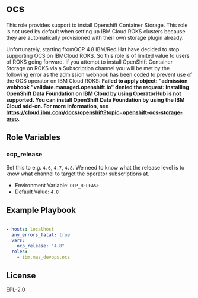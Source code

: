 ocs
===

This role provides support to install Openshift Container Storage. This role is not used by default when setting up IBM Cloud ROKS clusters because they are automatically provisioned with their own storage plugin already.

Unfortunately, starting fromOCP 4.8 IBM/Red Hat have decided to stop supporting OCS on IBMCloud ROKS.  So this role is of limited value to users of ROKS going forward.  If you attempt to install OpenShift Container Storage on ROKS via a Subscription channel you will be met by the following error as the admission webhook has been coded to prevent use of the OCS operator on IBM Cloud ROKS: **Failed to apply object: "admission webhook "validate.managed.openshift.io" denied the request: Installing OpenShift Data Foundation on IBM Cloud by using OperatorHub is not supported. You can install OpenShift Data Foundation by using the IBM Cloud add-on. For more information, see https://cloud.ibm.com/docs/openshift?topic=openshift-ocs-storage-prep.**

Role Variables
--------------

### ocp_release
Set this to e.g. `4.6`, `4.7`, `4.8`.  We need to know what the release level is to know what channel to target the operator subscriptions at.

- Environment Variable: `OCP_RELEASE`
- Default Value: `4.8`


Example Playbook
----------------

```yaml
---
- hosts: localhost
  any_errors_fatal: true
  vars:
    ocp_release: "4.8"
  roles:
    - ibm.mas_devops.ocs
```

License
-------

EPL-2.0

